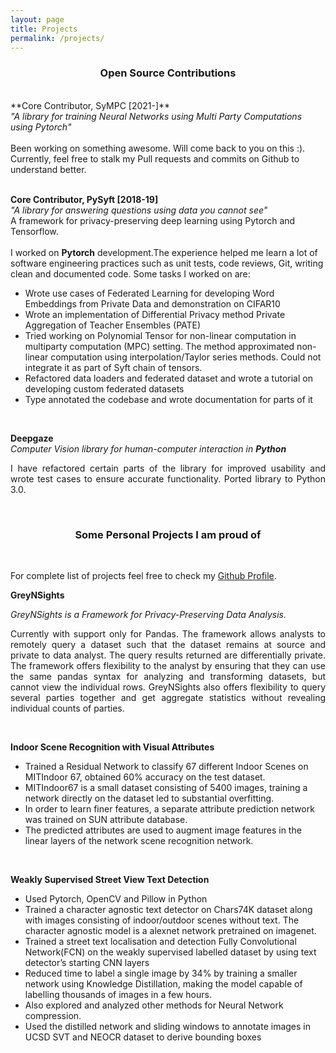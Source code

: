 ```yaml
---
layout: page
title: Projects
permalink: /projects/
---
```

<center><h3>Open Source Contributions</h3></center>
<br/>
**Core Contributor, SyMPC [2021-]**
<br/>
<em>"A library for training Neural Networks using Multi Party Computations using Pytorch"</em>
<br/>
<br/>
Been working on something awesome. Will come back to you on this :). Currently, feel free to stalk my Pull requests and commits on Github to understand better.
<br/>
<br/>

**Core Contributor, PySyft [2018-19]**
<br/>
<em>"A library for answering questions using data you cannot see"</em><br/>
A framework for privacy-preserving deep learning using Pytorch and Tensorflow.
<br/>
<br/>
I worked on **Pytorch** development.The experience helped me learn a lot of software engineering practices such as unit tests, code reviews, Git, writing clean and documented code. Some tasks I worked on are:
<br/>
- Wrote use cases of Federated Learning for developing Word Embeddings from Private Data and demonstration on CIFAR10
- Wrote an implementation of Differential Privacy method Private Aggregation of Teacher Ensembles (PATE)
- Tried working on Polynomial Tensor for non-linear computation in multiparty computation (MPC) setting. The method approximated non-linear computation using interpolation/Taylor series methods. Could not integrate it as part of Syft chain of tensors.
- Refactored data loaders and federated dataset and wrote a tutorial on developing custom federated datasets
- Type annotated the codebase and wrote documentation for parts of it

<br/>

**Deepgaze**
<br/>
<em>Computer Vision library for human-computer interaction in **Python**</em>
<br/>
<p style='text-align: justify;'>
I have refactored certain parts of the library for improved usability and wrote test cases to ensure accurate functionality. Ported library to Python 3.0.
</p>

<br/>

<center><h3>Some Personal Projects I am proud of</h3></center>
<br/>

For complete list of projects feel free to check my [Github Profile](https://github.com/kamathhrishi).

**GreyNSights**
<br/>
<center><p style="text-align:justify"><i>GreyNSights is a Framework for Privacy-Preserving Data Analysis.</i></p></center>
<p style="text-align:justify">Currently with support only for Pandas. The framework allows analysts to remotely query a dataset such that the dataset remains at source and private to data analyst. The query results returned are differentially private. The framework offers flexibility to the analyst by ensuring that they can use the same pandas syntax for analyzing and transforming datasets, but cannot view the individual rows. GreyNSights also offers flexibility to query several parties together and get aggregate statistics without revealing individual counts of parties.</p>

<br/>

**Indoor Scene Recognition with Visual Attributes**
<br/>
- Trained a Residual Network to classify 67 different Indoor Scenes on MITIndoor 67, obtained 60% accuracy on the test dataset.
- MITIndoor67 is a small dataset consisting of 5400 images, training a network directly on the dataset led to substantial overfitting.
- In order to learn finer features, a separate attribute prediction network was trained on SUN attribute database.
- The predicted attributes are used to augment image features in the linear layers of the network scene recognition network.

<br/>

**Weakly Supervised Street View Text Detection**
<br/>
- Used Pytorch, OpenCV and Pillow in Python
- Trained a character agnostic text detector on Chars74K dataset along with images consisting of indoor/outdoor scenes without text. The character agnostic model is a alexnet network pretrained on imagenet.
- Trained a street text localisation and detection Fully Convolutional Network(FCN) on the weakly supervised labelled dataset by using text detector’s starting CNN layers
- Reduced time to label a single image by 34% by training a smaller network using Knowledge Distillation, making the model capable of labelling thousands of images in a few hours.
- Also explored and analyzed other methods for Neural Network compression.
- Used the distilled network and sliding windows to annotate images in UCSD SVT and NEOCR dataset to derive bounding boxes

<br/>
